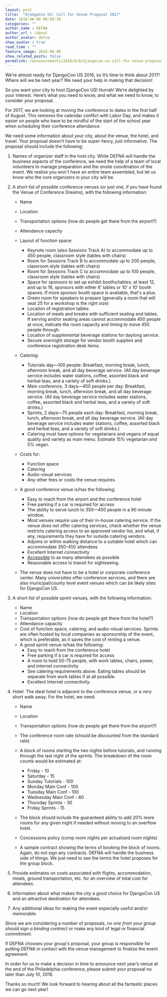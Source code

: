 ```yaml
---
layout: post
title:  "DjangoCon US: Call for Venue Proposal 2017"
date: 2016-06-08 08:50:28
categories: ""
author_name : DEFNA
author_url : /about
author_avatar: defna
show_avatar : true
read_time : ""
feature_image: 2016-06-08
show_related_posts: false
permalink: /announcements/2016/6/8/djangocon-us-call-for-venue-proposal-2017/
---
```


We’re almost ready for DjangoCon US 2016, so It’s time to think about 2017! Where will we be next year? We need your help in making that decision!

So you want your city to host DjangoCon US! Hurrah! We’re delighted by your interest. Here’s what you need to know, and what we need to know, to consider your proposal.

For 2017, we are looking at moving the conference to dates in the first half of August. This removes the calendar conflict with Labor Day, and makes it easier on people who have to be mindful of the start of the school year when scheduling their conference attendance.

We need some information about your city, about the venue, the hotel, and travel. Your proposal doesn’t have to be super-fancy, just informative. The proposal should include the following:

1. Names of organizer staff in the host city. While DEFNA will handle the business aspects of the conference, we need the help of a team of local volunteers to manage preparation and the onsite coordination of the event. We realize you won't have an entire team assembled, but let us know who the core organizers in your city will be.

2. A short list of possible conference venues (or just one, if you have found the Venue of Conference Dreams), with the following information:

	* Name
	* Location
	* Transportation options (how do people get there from the airport?)
	* Attendance capacity
	* Layout of function space:
		* Keynote room (also Sessions Track A) to accommodate up to 450 people, classroom style (tables with chairs)
		* Room for Sessions Track B to accommodate up to 200 people, classroom style (tables with chairs)
		* Room for Sessions Track C to accommodate up to 100 people, classroom style (tables with chairs)
		* Space for sponsors to set up exhibit booths/tables; at least 12, and up to 16, sponsors with either 6’ tables or 10’ x 10’ booth spaces. If more sponsor booth space is available, that's a plus.
		* Green room for speakers to prepare (generally a room that will seat 25 for a workshop is the right size)
		* Location of registration tables
		* Location of meals and breaks with sufficient seating and tables. If serving and/or seating areas cannot accommodate 450 people at once, indicate the room capacity and timing to move 450 people through.
		* Location of supplemental beverage stations for daylong service.
		* Secure overnight storage for vendor booth supplies and conference registration desk items.

	* Catering:
		* Tutorials day—100 people: Breakfast, morning break, lunch, afternoon break, and all day beverage service. (All day beverage service includes water stations, coffee, assorted black and herbal teas, and a variety of soft drinks.)
		* Main conference, 3 days—450 people per day: Breakfast, morning break, lunch, afternoon break, and all day beverage service. (All day beverage service includes water stations, coffee, assorted black and herbal teas, and a variety of soft drinks.)
		* Sprints, 2 days—75 people each day: Breakfast, morning break, lunch, afternoon break, and all day beverage service. (All day beverage service includes water stations, coffee, assorted black and herbal teas, and a variety of soft drinks.)
		* Catering must have options for vegetarians and vegans of equal quality and variety as main menu. Estimate 15% vegetarian and 5% vegan.

	* Costs for:
		* Function space
		* Catering
		* Audio-visual services
		* Any other fees or costs the venue requires.

	* A good conference venue is/has the following:
		* Easy to reach from the airport and the conference hotel
		* Free parking if a car is required for access
		* The ability to serve lunch to 350—450 people in a 90 minute window.
		* Most venues require use of their in-house catering service. If the venue does not offer catering services, check whether the venue restricts catering access to an approved vendor list, and what, if any, requirements they have for outside catering vendors.
		* Adjoins or within walking distance to a suitable hotel which can accommodate 350-450 attendees
		* Excellent Internet connectivity
		* [Accessible](https://modelviewculture.com/pieces/organizing-more-accessible-tech-events) to as many attendees as possible
		* Reasonable access to transit for sightseeing.

	* The venue does not have to be a hotel or corporate conference center. Many universities offer conference services, and there are also municipal/county level event venues which can be likely sites for DjangoCon US.

3. A short list of possible sprint venues, with the following information:

	* Name
	* Location
	* Transportation options (how do people get there from the hotel?)
	* Attendance capacity
	* Cost of function space, catering, and audio-visual services. Sprints are often hosted by local companies as sponsorship of the event, which is preferable, as it saves the cost of renting a venue.
	* A good sprint venue is/has the following:
		* Easy to reach from the conference hotel
		* Free parking if a car is required for access
		* A room to hold 50-75 people, with work tables, chairs, power, and internet connectivity
		* See catering requirements above. Eating tables should be separate from work tables if at all possible.
		* Excellent Internet connectivity.

4. Hotel. The ideal hotel is adjacent to the conference venue, or a very short walk away. For the hotel, we need:

	* Name
	* Location
	* Transportation options (how do people get there from the airport?)
	* The conference room rate (should be discounted from the standard rate)
	* A block of rooms starting the two nights before tutorials, and running through the last night of the sprints. The breakdown of the room counts would be estimated at:
	  * Friday - 10
	  * Saturday - 15
	  * Sunday Tutorials - 100
	  * Monday Main Conf - 100
	  * Tuesday Main Conf - 100
	  * Wednesday Main Conf - 80
	  * Thursday Sprints - 30
	  * Friday Sprints - 15

	* The block should include the guaranteed ability to add 20% more rooms for any given night if needed without moving to an overflow hotel.
	* Concessions policy (comp room nights per actualized room nights)
	* A sample contract showing the terms of booking the block of rooms. Again, do not sign any contracts. DEFNA will handle the business side of things. We just need to see the terms the hotel proposes for the group block.

5. Provide estimates on costs associated with flights, accommodation, meals, ground transportation, etc. for an overview of total cost for attendees.

6. Information about what makes the city a good choice for DjangoCon US and an attractive destination for attendees.

7. Any additional ideas for making the event especially useful and/or memorable.

Since we are considering a number of proposals, *no one from your group should sign a binding contract* or make any kind of legal or financial commitment.

If DEFNA chooses your group's proposal, your group is responsible for putting DEFNA in contact with the venue management to finalize the event agreement.

In order for us to make a decision in time to announce next year’s venue at the end of the Philadelphia conference, please submit your proposal no later than July 10, 2016.

Thanks so much! We look forward to hearing about all the fantastic places we can go next year!

